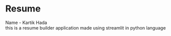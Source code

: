 # Resume

Name - Kartik Hada
<br>
this is a resume builder application made using streamlit in python language
